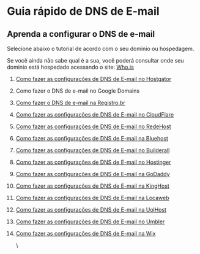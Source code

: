 # Guia rápido de DNS de E-mail



## Aprenda a configurar o DNS de e-mail

Selecione abaixo o tutorial de acordo com o seu dominio ou hospedagem.

Se você ainda não sabe qual é a sua, você poderá consultar onde seu dominio está hospedado acessando o site: [Who.is](https://who.is/)&#x20;



1. [Como fazer as configurações de DNS de E-mail no Hostgator](como-fazer-as-configuracoes-de-dns-de-e-mail-no-hostgator.md)
2. Como fazer o DNS de e-mail no Google Domains
3. [Como fazer o DNS de e-mail na Registro.br](como-fazer-o-dns-de-e-mail-na-registro.br.md)
4. [Como fazer as configurações de DNS de E-mail no CloudFlare](como-fazer-as-configuracoes-de-dns-de-e-mail-no-cloudflare.md)
5. [Como fazer as configurações de DNS de E-mail no RedeHost](como-fazer-as-configuracoes-de-dns-de-e-mail-no-redehost.md)
6. [Como fazer as configurações de DNS de E-mail na Bluehost](como-fazer-as-configuracoes-de-dns-de-e-mail-na-bluehost.md)
7. [Como fazer as configurações de DNS de E-mail no Builderall](../../backlog/como-fazer-as-configuracoes-de-dns-de-e-mail-no-builderall.md)
8. [Como fazer as configurações de DNS de E-mail no Hostinger](como-fazer-as-configuracoes-de-dns-de-e-mail-no-hostinger.md)
9. [Como fazer as configurações de DNS de E-mail na GoDaddy](como-fazer-as-configuracoes-de-dns-de-e-mail-na-godaddy.md)
10. [Como fazer as configurações de DNS de E-mail na KingHost](como-fazer-as-configuracoes-de-dns-de-e-mail-na-kinghost.md)
11. [Como fazer as configurações de DNS de E-mail na Locaweb](como-fazer-as-configuracoes-de-dns-de-e-mail-na-locaweb.md)
12. [Como fazer as configurações de DNS de E-mail na UolHost](como-fazer-as-configuracoes-de-dns-de-e-mail-na-uolhost.md)&#x20;
13. [Como fazer as configurações de DNS de E-mail no Umbler](../../backlog/como-fazer-as-configuracoes-de-dns-de-e-mail-no-umbler.md)
14. [Como fazer as configurações de DNS de E-mail na Wix](../../backlog/como-fazer-as-configuracoes-de-dns-de-e-mail-na-wix.md)

    \


